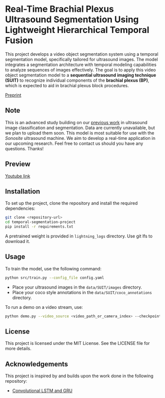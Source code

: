 # Real-Time Brachial Plexus Ultrasound Segmentation Using Lightweight Hierarchical Temporal Fusion

This project develops a video object segmentation system using a temporal segmentation model, specifically tailored for ultrasound images. The model integrates a segmentation architecture with temporal modeling capabilities to analyze sequences of images effectively. The goal is to apply this video object segmentation model to a **sequential ultrasound imaging technique (SUIT)** to recognize individual components of the **brachial plexus (BP)**, which is expected to aid in brachial plexus block procedures.

[Preprint](https://www.techrxiv.org/doi/full/10.36227/techrxiv.176117951.13856310/v1)

## Note
This is an advanced study building on our [previous work](https://github.com/nistring/Ultrasound-Optimal-View-Detection) in ultrasound image classification and segmentation. Data are currently unavailable, but we plan to upload them soon. This model is most suitable for use with the _Sonosite_ ultrasound machine. We aim to develop a real-time application in our upcoming research. Feel free to contact us should you have any questions. Thanks!

## Preview
[Youtube link](https://www.youtube.com/watch?v=nb6DnPcaAVo)

## Installation

To set up the project, clone the repository and install the required dependencies:

```bash
git clone <repository-url>
cd temporal-segmentation-project
pip install -r requirements.txt
```

A pretrained weight is provided in `lightning_logs` directory. Use git lfs to download it.

## Usage

To train the model, use the following command:

```bash
python src/train.py --config_file config.yaml
```

- Place your ultrasound images in the `data/SUIT/images` directory.
- Place your coco style annotations in the `data/SUIT/coco_annotations` directory.

To run a demo on a video stream, use:

```bash
python demo.py --video_source <video_path_or_camera_index> --checkpoint <checkpoint_path>
```

## License

This project is licensed under the MIT License. See the LICENSE file for more details.

## Acknowledgements

This project is inspired by and builds upon the work done in the following repository:

- [Convolutional LSTM and GRU](https://github.com/aserdega/convlstmgru)
